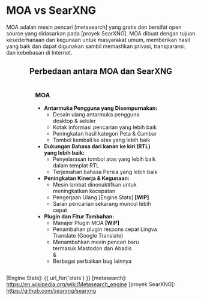 
# MOA vs SearXNG

MOA adalah mesin pencari [metasearch] yang gratis dan bersifat open source yang didasarkan pada [proyek SearXNG]. MOA dibuat dengan tujuan kesederhanaan dan kegunaan untuk masyarakat umum, memberikan hasil yang baik dan dapat digunakan sambil memastikan privasi, transparansi, dan kebebasan di Internet.

<style>
  .container {
    display: grid;
    grid-template-columns: repeat(2, 1fr);
    width: 80%;
    min-width: 350px;
    max-width: 1200px;
    margin: auto;
  }
  .container > div.moa {
    padding-right: 20px;
  }
  .container > div.local {
    border-left: 1px solid #ccc;
    padding-left: 20px;
  }
  .container > div.local:has(p > template.hide) {
    display: none;
  }
  .container > div.moa > span > h3:has(template.hide) {
    display: none;
  }
  @media (max-width: 800px) {
    .container {
      grid-template-columns: 1fr;
    }
    .container > div.local {
      border-left: 0px;
      padding-right: 20px;
    }
    .container > div.moa {
      padding-left: 20px;
    }
  }
  .container:has(div.local > p template.hide) {
    grid-template-columns: 1fr;
    width: 50%;
  }
</style>
<div style="text-align: center;">
  <h2>Perbedaan antara MOA dan SearXNG</h2>
</div>

<div class="container">

<div class="moa">

<h3>MOA<template {{ "class='hide'" if get_setting('instance_customization.markdown', '') == '' else '' }}></template></h3>

- **Antarmuka Pengguna yang Disempurnakan:**
  - Desain ulang antarmuka pengguna desktop & seluler
  - Kotak informasi pencarian yang lebih baik
  - Peningkatan hasil kategori Peta & Gambar
  - Tombol kembali ke atas yang lebih baik
- **Dukungan Bahasa dari kanan ke kiri (RTL) yang lebih baik:**
  - Penyelarasan tombol atas yang lebih baik dalam templat RTL
  - Terjemahan bahasa Persia yang lebih baik
- **Peningkatan Kinerja & Kegunaan:**
  - Mesin lambat dinonaktifkan untuk meningkatkan kecepatan
  - Pengerjaan Ulang [Engine Stats] **[WIP]**
  - Saran pencarian sekarang muncul lebih cepat
- **Plugin dan Fitur Tambahan:**
  - Manajer Plugin MOA **[WIP]**
  - Penambahan plugin respons cepat Lingva Translate (Google Translate)
  - Menambahkan mesin pencari baru termasuk Mastodon dan Abadis
<br>  &
  - Berbagai perbaikan bug lainnya

</div>

<div class="local">

{{get_setting('instance_customization.markdown','<template class="hide"></template>')}}

</div>

</div>


[Public Instances]: https://searx.space/
[Engine Stats]: {{ url_for('stats') }}
[metasearch]: https://en.wikipedia.org/wiki/Metasearch_engine
[proyek SearXNG]: https://github.com/searxng/searxng